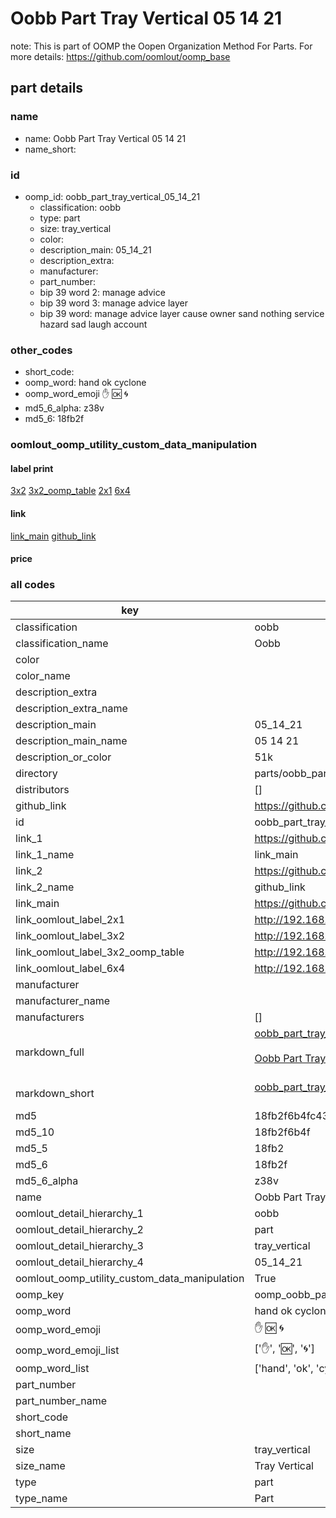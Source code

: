 # Oobb Part Tray Vertical 05 14 21  

note: This is part of OOMP the Oopen Organization Method For Parts. For more details: https://github.com/oomlout/oomp_base

##  part details





### name
* name: Oobb Part Tray Vertical 05 14 21
* name_short: 
### id
* oomp_id: oobb_part_tray_vertical_05_14_21
  * classification: oobb
  * type: part
  * size: tray_vertical
  * color: 
  * description_main: 05_14_21
  * description_extra: 
  * manufacturer: 
  * part_number: 
  * bip 39 word 2: manage advice
  * bip 39 word 3: manage advice layer
  * bip 39 word: manage advice layer cause owner sand nothing service hazard sad laugh account

### other_codes
* short_code: 
* oomp_word: hand ok cyclone
* oomp_word_emoji :hand: :ok: :cyclone:
* md5_6_alpha: z38v
* md5_6: 18fb2f






### oomlout_oomp_utility_custom_data_manipulation
#### label print
[3x2](http://192.168.1.245:1112/?label=oomp%20z38v)
[3x2_oomp_table](http://192.168.1.107:1112/?label=oomp%20z38v)
[2x1](http://192.168.1.242:1112/?label=oomp%20z38v)
[6x4](http://192.168.1.55:1112/?label=oomp%20z38v)    

#### link

[link_main](https://github.com/oomlout/oomlout_oomp_current_version_messy/tree/main/parts/oobb_part_tray_vertical_05_14_21) [github_link](https://github.com/oomlout/oomlout_oomp_part_src/tree/main/parts/oobb_part_tray_vertical_05_14_21)                             

#### price







### all codes 
| key | value |  
| --- | --- |  
| classification | oobb |  
| classification_name | Oobb |  
| color |  |  
| color_name |  |  
| description_extra |  |  
| description_extra_name |  |  
| description_main | 05_14_21 |  
| description_main_name | 05 14 21 |  
| description_or_color | 51k |  
| directory | parts/oobb_part_tray_vertical_05_14_21 |  
| distributors | [] |  
| github_link | https://github.com/oomlout/oomlout_oomp_part_src/tree/main/parts/oobb_part_tray_vertical_05_14_21 |  
| id | oobb_part_tray_vertical_05_14_21 |  
| link_1 | https://github.com/oomlout/oomlout_oomp_current_version_messy/tree/main/parts/oobb_part_tray_vertical_05_14_21 |  
| link_1_name | link_main |  
| link_2 | https://github.com/oomlout/oomlout_oomp_part_src/tree/main/parts/oobb_part_tray_vertical_05_14_21 |  
| link_2_name | github_link |  
| link_main | https://github.com/oomlout/oomlout_oomp_current_version_messy/tree/main/parts/oobb_part_tray_vertical_05_14_21 |  
| link_oomlout_label_2x1 | http://192.168.1.242:1112/?label=oomp%20z38v |  
| link_oomlout_label_3x2 | http://192.168.1.245:1112/?label=oomp%20z38v |  
| link_oomlout_label_3x2_oomp_table | http://192.168.1.107:1112/?label=oomp%20z38v |  
| link_oomlout_label_6x4 | http://192.168.1.55:1112/?label=oomp%20z38v |  
| manufacturer |  |  
| manufacturer_name |  |  
| manufacturers | [] |  
| markdown_full | [oobb_part_tray_vertical_05_14_21](https://github.com/oomlout/oomlout_oomp_current_version_messy/tree/main/parts/oobb_part_tray_vertical_05_14_21)<br>[](https://github.com/oomlout/oomlout_oomp_current_version_messy/tree/main/parts/oobb_part_tray_vertical_05_14_21)<br>[Oobb Part Tray Vertical 05 14 21](https://github.com/oomlout/oomlout_oomp_current_version_messy/tree/main/parts/oobb_part_tray_vertical_05_14_21)<br><br> |  
| markdown_short | [oobb_part_tray_vertical_05_14_21](https://github.com/oomlout/oomlout_oomp_current_version_messy/tree/main/parts/oobb_part_tray_vertical_05_14_21)<br><br> |  
| md5 | 18fb2f6b4fc432dafccf1248fc810437 |  
| md5_10 | 18fb2f6b4f |  
| md5_5 | 18fb2 |  
| md5_6 | 18fb2f |  
| md5_6_alpha | z38v |  
| name | Oobb Part Tray Vertical 05 14 21 |  
| oomlout_detail_hierarchy_1 | oobb |  
| oomlout_detail_hierarchy_2 | part |  
| oomlout_detail_hierarchy_3 | tray_vertical |  
| oomlout_detail_hierarchy_4 | 05_14_21 |  
| oomlout_oomp_utility_custom_data_manipulation | True |  
| oomp_key | oomp_oobb_part_tray_vertical_05_14_21 |  
| oomp_word | hand ok cyclone |  
| oomp_word_emoji | :hand: :ok: :cyclone: |  
| oomp_word_emoji_list | [':hand:', ':ok:', ':cyclone:'] |  
| oomp_word_list | ['hand', 'ok', 'cyclone'] |  
| part_number |  |  
| part_number_name |  |  
| short_code |  |  
| short_name |  |  
| size | tray_vertical |  
| size_name | Tray Vertical |  
| type | part |  
| type_name | Part |  
